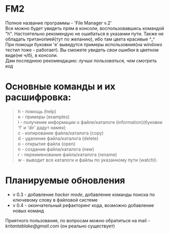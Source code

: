 # FM2
Полное название программы - 'File Manager v.2' \
Все можно будет увидеть прям в консоли, воспользовавшись командой "h".
Настоятельно рекомендую не ошибаться в указании пути. Также не обладать тританопией(тут по желанию), ибо там цвета красивые ^_^ \
При помощи буковки 'e' выведутся примеры использовния(на windows тестил тоже - работает).
Вы сможете увидеть *свои ошибки* в цветном виде(не ч/б), в консоли. \
Дам последнюю рекомендацию: *лучше пользоваться, чем смотреть код*

# Основные команды и их расшифровка:
> h - помощь (help) \
> e - примеры (examples) \
> i - получение информации о файле/каталоге (information)(буковки 'f' и 'dir' дадут намек) \
> c - копирование файла/каталога (copy) \
> d - удаление файла/каталога (delete) \
> o - открытие файла (open) \
> n - создание файла/каталога (new) \
> r - переименование файла/каталога (rename) \
> w - выводит все каталоги и файлы по указанному пути (watch)\

# Планируемые обновления
- v 0.3 - добавление *hacker mode*, добавление команды поиска по ключевому слову в файловой системе
- v 0.4 - окончательный рефакторинг кода, возможно добавление новых команд


Приятного пользования, по вопросам можно обратиться на mail - _kritantablake@gmail.com_ (он реально существует)
